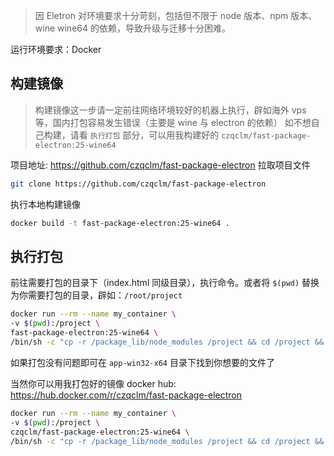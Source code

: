 > 因 Eletron 对环境要求十分苛刻，包括但不限于 node 版本、npm 版本、wine wine64 的依赖，导致升级与迁移十分困难。

运行环境要求：Docker
 
## 构建镜像
> 构建镜像这一步请一定前往网络环境较好的机器上执行，辟如海外 vps 等，国内打包容易发生错误（主要是 wine 与 electron 的依赖）
> 如不想自己构建，请看 `执行打包` 部分，可以用我构建好的 `czqclm/fast-package-electron:25-wine64`

项目地址: https://github.com/czqclm/fast-package-electron
拉取项目文件
```bash
git clone https://github.com/czqclm/fast-package-electron
```
执行本地构建镜像
```bash
docker build -t fast-package-electron:25-wine64 . 
```

## 执行打包
前往需要打包的目录下（index.html 同级目录），执行命令。或者将 `$(pwd)` 替换为你需要打包的目录，辟如：`/root/project`
```bash
docker run --rm --name my_container \
-v $(pwd):/project \
fast-package-electron:25-wine64 \
/bin/sh -c "cp -r /package_lib/node_modules /project && cd /project && npm run package_win"
```
如果打包没有问题即可在 `app-win32-x64` 目录下找到你想要的文件了

当然你可以用我打包好的镜像
docker hub: https://hub.docker.com/r/czqclm/fast-package-electron
```bash
docker run --rm --name my_container \
-v $(pwd):/project \
czqclm/fast-package-electron:25-wine64 \
/bin/sh -c "cp -r /package_lib/node_modules /project && cd /project && npm run package_win"
```
